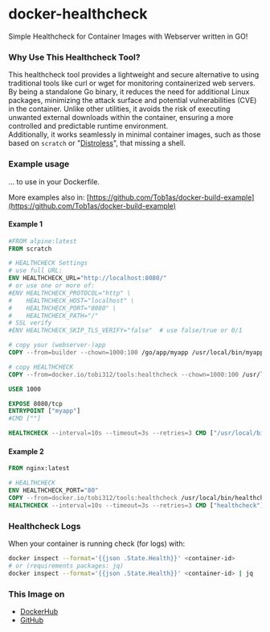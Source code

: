 # docker-healthcheck
Simple Healthcheck for Container Images with Webserver written in GO!

### Why Use This Healthcheck Tool?

This healthcheck tool provides a lightweight and secure alternative to using traditional tools like curl or wget for monitoring containerized web servers. By being a standalone Go binary, it reduces the need for additional Linux packages, minimizing the attack surface and potential vulnerabilities (CVE) in the container. Unlike other utilities, it avoids the risk of executing unwanted external downloads within the container, ensuring a more controlled and predictable runtime environment.  
Additionally, it works seamlessly in minimal container images, such as those based on `scratch` or "[Distroless](https://github.com/GoogleContainerTools/distroless)", that missing a shell.

### Example usage

... to use in your Dockerfile.  

More examples also in: [https://github.com/Tob1as/docker-build-example](https://github.com/Tob1as/docker-build-example)   

#### Example 1

```dockerfile
#FROM alpine:latest
FROM scratch

# HEALTHCHECK Settings
# use full URL:
ENV HEALTHCHECK_URL="http://localhost:8080/"
# or use one or more of:
#ENV HEALTHCHECK_PROTOCOL="http" \
#    HEALTHCHECK_HOST="localhost" \
#    HEALTHCHECK_PORT="8080" \
#    HEALTHCHECK_PATH="/"
# SSL verify
#ENV HEALTHCHECK_SKIP_TLS_VERIFY="false"  # use false/true or 0/1

# copy your (webserver-)app
COPY --from=builder --chown=1000:100 /go/app/myapp /usr/local/bin/myapp

# copy HEALTHCHECK
COPY --from=docker.io/tobi312/tools:healthcheck --chown=1000:100 /usr/local/bin/healthcheck /usr/local/bin/healthcheck

USER 1000

EXPOSE 8080/tcp
ENTRYPOINT ["myapp"]
#CMD [""]

HEALTHCHECK --interval=10s --timeout=3s --retries=3 CMD ["/usr/local/bin/healthcheck"]
```

#### Example 2

```dockerfile
FROM nginx:latest

# HEALTHCHECK
ENV HEALTHCHECK_PORT="80"
COPY --from=docker.io/tobi312/tools:healthcheck /usr/local/bin/healthcheck /usr/local/bin/healthcheck
HEALTHCHECK --interval=10s --timeout=3s --retries=3 CMD ["healthcheck"]
```

### Healthcheck Logs

When your container is running check (for logs) with:
```sh
docker inspect --format='{{json .State.Health}}' <container-id>
# or (requirements packages: jq)
docker inspect --format='{{json .State.Health}}' <container-id> | jq
```

### This Image on
* [DockerHub](https://hub.docker.com/r/tobi312/tools)
* [GitHub](https://github.com/Tob1as/docker-healthcheck)